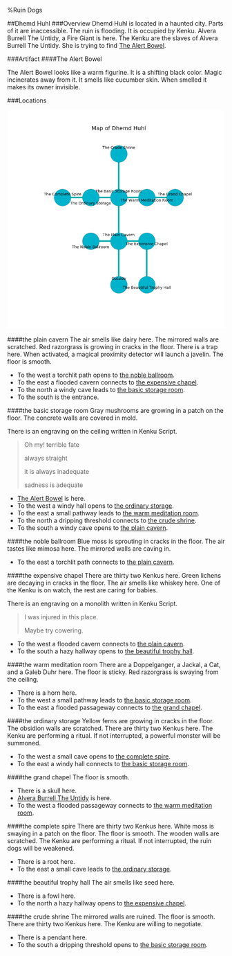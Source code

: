 %Ruin Dogs

##Dhemd Huhl
###Overview
Dhemd Huhl is located in a haunted city. Parts of it are inaccessible. The ruin is flooding. It is occupied by Kenku. <a name="Alvera-Burrell-The-Untidy"></a>Alvera Burrell The Untidy, a Fire Giant is here. The Kenku are the slaves of Alvera Burrell The Untidy. She  is trying to find [The Alert Bowel](#The-Alert-Bowel). 



###Artifact
####<a name="The-Alert-Bowel"></a>The Alert Bowel


The Alert Bowel looks like a warm figurine. It is a shifting black color. Magic incinerates away from it. It smells like cucumber skin. When smelled it makes its owner invisible. 





###Locations


![](../v2/images/Dhemd-Huhl.png)

####<a name="the-plain-cavern"></a>the plain cavern
The air smells like dairy here. The mirrored walls are scratched. Red razorgrass is growing in cracks in the floor. There is a trap here. When activated, a magical proximity detector will launch a javelin. The floor is smooth. 



* To the west a torchlit path opens to [the noble ballroom](#the-noble-ballroom).
* To the east a flooded cavern connects to [the expensive chapel](#the-expensive-chapel).
* To the north a windy cave leads to [the basic storage room](#the-basic-storage-room).
* To the south is the entrance.


####<a name="the-basic-storage-room"></a>the basic storage room
Gray mushrooms are growing in a patch on the floor. The concrete walls are covered in mold. 

There is an engraving on the ceiling written in Kenku Script. 

> Oh my! terrible fate
>
> always straight
>
> it is always inadequate
>
> sadness is adequate
>


* [The Alert Bowel](#The-Alert-Bowel) is here.
* To the west a windy hall opens to [the ordinary storage](#the-ordinary-storage).
* To the east a small pathway leads to [the warm meditation room](#the-warm-meditation-room).
* To the north a dripping threshold connects to [the crude shrine](#the-crude-shrine).
* To the south a windy cave opens to [the plain cavern](#the-plain-cavern).


####<a name="the-noble-ballroom"></a>the noble ballroom
Blue moss is sprouting in cracks in the floor. The air tastes like mimosa here. The mirrored walls are caving in. 



* To the east a torchlit path connects to [the plain cavern](#the-plain-cavern).


####<a name="the-expensive-chapel"></a>the expensive chapel
There are thirty two Kenkus here. Green lichens are decaying in cracks in the floor. The air smells like whiskey here. One of the Kenku is on watch, the rest are caring for babies. 

There is an engraving on a monolith written in Kenku Script. 

> I was injured in this place.
>
> Maybe try cowering.
>


* To the west a flooded cavern connects to [the plain cavern](#the-plain-cavern).
* To the south a hazy hallway opens to [the beautiful trophy hall](#the-beautiful-trophy-hall).


####<a name="the-warm-meditation-room"></a>the warm meditation room
There are a Doppelganger, a Jackal, a Cat, and a Galeb Duhr here. The floor is sticky. Red razorgrass is swaying from the ceiling. 



* There is a horn here.
* To the west a small pathway leads to [the basic storage room](#the-basic-storage-room).
* To the east a flooded passageway connects to [the grand chapel](#the-grand-chapel).


####<a name="the-ordinary-storage"></a>the ordinary storage
Yellow ferns are growing in cracks in the floor. The obsidion walls are scratched. There are thirty two Kenkus here. The Kenku are performing a ritual. If not interrupted, a powerful monster will be summoned. 



* To the west a small cave opens to [the complete spire](#the-complete-spire).
* To the east a windy hall connects to [the basic storage room](#the-basic-storage-room).


####<a name="the-grand-chapel"></a>the grand chapel
The floor is smooth. 



* There is a skull here.
* [Alvera Burrell The Untidy](#Alvera-Burrell-The-Untidy) is here.
* To the west a flooded passageway connects to [the warm meditation room](#the-warm-meditation-room).


####<a name="the-complete-spire"></a>the complete spire
There are thirty two Kenkus here. White moss is swaying in a patch on the floor. The floor is smooth. The wooden walls are scratched. The Kenku are performing a ritual. If not interrupted, the ruin dogs will be weakened. 



* There is a root here.
* To the east a small cave leads to [the ordinary storage](#the-ordinary-storage).


####<a name="the-beautiful-trophy-hall"></a>the beautiful trophy hall
The air smells like seed here. 



* There is a fowl here.
* To the north a hazy hallway opens to [the expensive chapel](#the-expensive-chapel).


####<a name="the-crude-shrine"></a>the crude shrine
The mirrored walls are ruined. The floor is smooth. There are thirty two Kenkus here. The Kenku are willing to negotiate. 



* There is a pendant here.
* To the south a dripping threshold opens to [the basic storage room](#the-basic-storage-room).


